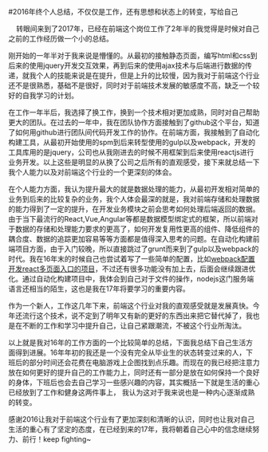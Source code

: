 #2016年终个人总结，不仅仅是工作，还有思想和状态上的转变，写给自己

&nbsp;&nbsp;&nbsp;&nbsp;转眼间来到了2017年，已经在前端这个岗位工作了2年半的我觉得是时候对自己之前的工作经历做一个小的总结。

刚开始的一年半对于我来说是懵懂的。从最初的接触静态页面，编写html和css到后来的使用jquery开发交互效果，再到后来的使用ajax技术与后端进行数据的传递，就我个人的技能来说是在提升，但是上升的比较慢，因为我对于前端这个行业还不是很熟悉，基础不是很好，同时对于前端技术发展的敏感度不高，缺乏一个较好的自我学习的计划。

在工作一年半后，我选择了换工作，换到一个技术相对更加成熟，同时对自己帮助更大的团队。在过去的一年中，我在团队协作方面接触到了github这个平台，知道了如何用github进行团队间代码开发工作的协作。在前端方面，我接触到了自动化构建工具，从最初开始使用的spm到后来转型使用的gulp以及webpack，开发的工具库用的是jquery，公司也从我刚进去的时候不用框架到后来使用reactjs进行业务开发。以上这些是明显的从换了公司之后所有的直观感受，接下来就总结一下我个人能力以及对前端这个行业的一个更深刻的体会。

在个人能力方面，我认为提升最大的就是数据处理的能力，从最初开发相对简单的业务到后来的比较复杂的业务，我个人体会最深的就是，我对前端存储和处理数据的能力得到了一定的提升，在开发业务模块之前会思考如何处理后端返回的数据。由于当下最流行的React,Vue,Angular等都是数据模型绑定式的框架，所以前端对于数据的存储和处理能力要求的更高了，如何开发复用性更高的组件、降低组件的耦合度、数据的追踪更加容易等等方面都是值得深入思考的问题。在自动化构建前端项目方面，由于入门较晚，所以直接跳过了grunt而来到了gulp以及webpack的时代。我在16年末的时候自己也尝试着写了一些简单的配置，比如[webpack配置开发react多页面入口的项目](https://github.com/superRzx/Webpack-react-MPA)，不过还有很多功能没有加上去，后面会继续跟进优化。通过自动化构建项目中，我体会到自己对于文件的操作，nodejs这门服务端语言还相当的陌生，这也是我在17年将要学习的重要内容。

作为一个新人，工作这几年下来，前端这个行业对我的直观感受就是发展真快。今年还流行这个技术，说不定到了明年又有新的更好的东西出来把它替代掉了，我也是在不断的工作和学习中提升自己，让自己紧跟潮流，不被这个行业所淘汰。

以上就是我对16年的工作方面的一个比较简单的总结，下面我总结下自己生活方面得到进展。16年年初的我还是一个没有完全从毕业生的状态转变过来的人，下班后的部分时间还会花费在电脑游戏上企图找到点乐趣。而现在的我已经把注意力放在如何更好的提升自己的工作能力上，同时还有一部分是放在如何保持一个良好的身体，下班后也会去自己学习一些感兴趣的内容，其实概括一下就是生活的重心已经放到了工作和健身这两件事上，
我认为这对于我来说也是一种内心逐渐成熟的转变。

感谢2016让我对于前端这个行业有了更加深刻和清晰的认识，同时也让我对自己生活的重心有了坚定的态度，在已经到来的17年，我将朝着自己心中的信念继续努力、前行！keep fighting~

